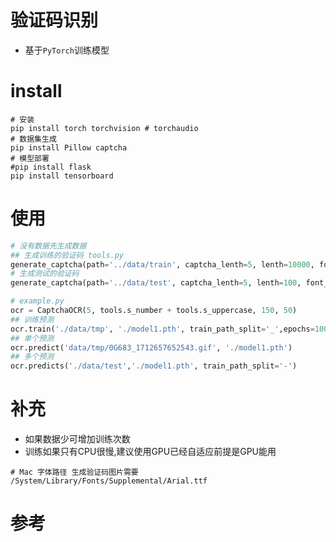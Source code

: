 # 验证码识别

- 基于`PyTorch`训练模型

# install

```shell
# 安装
pip install torch torchvision # torchaudio
# 数据集生成
pip install Pillow captcha
# 模型部署
#pip install flask
pip install tensorboard
```
# 使用

```python
# 没有数据先生成数据 
## 生成训练的验证码 tools.py
generate_captcha(path='../data/train', captcha_lenth=5, lenth=10000, font_sizes=(24,),width=150, height=50)
# 生成测试的验证码
generate_captcha(path='../data/test', captcha_lenth=5, lenth=100, font_sizes=(24,),width=150, height=50)

# example.py 
ocr = CaptchaOCR(5, tools.s_number + tools.s_uppercase, 150, 50)
## 训练预测
ocr.train('./data/tmp', './model1.pth', train_path_split='_',epochs=100)
## 单个预测
ocr.predict('data/tmp/0G683_1712657652543.gif', './model1.pth')
## 多个预测
ocr.predicts('./data/test','./model1.pth', train_path_split='-')


```

# 补充
- 如果数据少可增加训练次数
- 训练如果只有CPU很慢,建议使用GPU已经自适应前提是GPU能用
```shell
# Mac 字体路径 生成验证码图片需要
/System/Library/Fonts/Supplemental/Arial.ttf

```

# 参考
